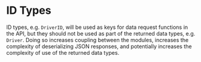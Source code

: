 # ID Types

ID types, e.g. `DriverID`, will be used as keys for data request functions in the API, but they should not be used as part of the returned data types, e.g. `Driver`. Doing so increases coupling between the modules, increases the complexity of deserializing JSON responses, and potentially increases the complexity of use of the returned data types.
